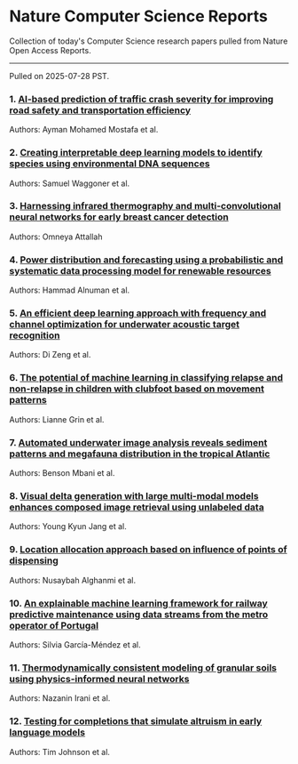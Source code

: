 # Nature Computer Science Reports

Collection of today's Computer Science research papers pulled from Nature Open Access Reports.

---

Pulled on 2025-07-28 PST.

### 1. [AI-based prediction of traffic crash severity for improving road safety and transportation efficiency](https://www.nature.com/articles/s41598-025-10970-7)

Authors: Ayman Mohamed Mostafa et al.

### 2. [Creating interpretable deep learning models to identify species using environmental DNA sequences](https://www.nature.com/articles/s41598-025-09846-7)

Authors: Samuel Waggoner et al.

### 3. [Harnessing infrared thermography and multi-convolutional neural networks for early breast cancer detection](https://www.nature.com/articles/s41598-025-09330-2)

Authors: Omneya Attallah

### 4. [Power distribution and forecasting using a probabilistic and systematic data processing model for renewable resources](https://www.nature.com/articles/s41598-025-12888-6)

Authors: Hammad Alnuman et al.

### 5. [An efficient deep learning approach with frequency and channel optimization for underwater acoustic target recognition](https://www.nature.com/articles/s41598-025-12452-2)

Authors: Di Zeng et al.

### 6. [The potential of machine learning in classifying relapse and non-relapse in children with clubfoot based on movement patterns](https://www.nature.com/articles/s41598-025-12890-y)

Authors: Lianne Grin et al.

### 7. [Automated underwater image analysis reveals sediment patterns and megafauna distribution in the tropical Atlantic](https://www.nature.com/articles/s41598-025-12723-y)

Authors: Benson Mbani et al.

### 8. [Visual delta generation with large multi-modal models enhances composed image retrieval using unlabeled data](https://www.nature.com/articles/s41598-025-07798-6)

Authors: Young Kyun Jang et al.

### 9. [Location allocation approach based on influence of points of dispensing](https://www.nature.com/articles/s41598-025-12898-4)

Authors: Nusaybah Alghanmi et al.

### 10. [An explainable machine learning framework for railway predictive maintenance using data streams from the metro operator of Portugal](https://www.nature.com/articles/s41598-025-08084-1)

Authors: Silvia García-Méndez et al.

### 11. [Thermodynamically consistent modeling of granular soils using physics-informed neural networks](https://www.nature.com/articles/s41598-025-12844-4)

Authors: Nazanin Irani et al.

### 12. [Testing for completions that simulate altruism in early language models](https://www.nature.com/articles/s41562-025-02258-7)

Authors: Tim Johnson et al.

